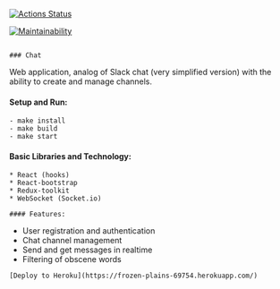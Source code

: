 [![Actions Status](https://github.com/Tsogoeva/frontend-project-lvl4/workflows/hexlet-check/badge.svg)](https://github.com/Tsogoeva/frontend-project-lvl4/actions)

[![Maintainability](https://api.codeclimate.com/v1/badges/b099810736bb3863a5ae/maintainability)](https://codeclimate.com/github/Tsogoeva/frontend-project-lvl4/maintainability)
```

### Chat
```

Web application, analog of Slack chat (very simplified version) with the ability to create and manage channels.

#### Setup and Run:
```
- make install
- make build
- make start
```

#### Basic Libraries and Technology:
```
* React (hooks)
* React-bootstrap
* Redux-toolkit
* WebSocket (Socket.io)

#### Features:
```
* User registration and authentication
* Chat channel management
* Send and get messages in realtime
* Filtering of obscene words

```
[Deploy to Heroku](https://frozen-plains-69754.herokuapp.com/)
```
